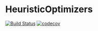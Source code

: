 # HeuristicOptimizers

[![Build Status](https://github.com/wol4aravio/HeuristicOptimizers.jl/actions/workflows/main.yml/badge.svg?branch=main)](https://github.com/wol4aravio/HeuristicOptimizers.jl/actions/workflows/main.yml?query=branch%3Amain)
[![codecov](https://codecov.io/gh/wol4aravio/HeuristicOptimizers.jl/branch/main/graph/badge.svg?token=7M9Z8KKBTJ)](https://codecov.io/gh/wol4aravio/HeuristicOptimizers.jl)
